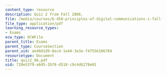 ```yaml
---
content_type: resource
description: Quiz 2 from Fall 2006.
file: /media/courses/6-450-principles-of-digital-communications-i-fall-2006/720e53f9a6452b78d518c9c4d6278e01_quiz2_06.pdf
file_type: application/pdf
learning_resource_types:
- Exams
ocw_type: OCWFile
parent_title: Exams
parent_type: CourseSection
parent_uid: ae4681d9-8ec4-1e44-3e3e-f47556106769
resourcetype: Document
title: quiz2_06.pdf
uid: 720e53f9-a645-2b78-d518-c9c4d6278e01
---
```

